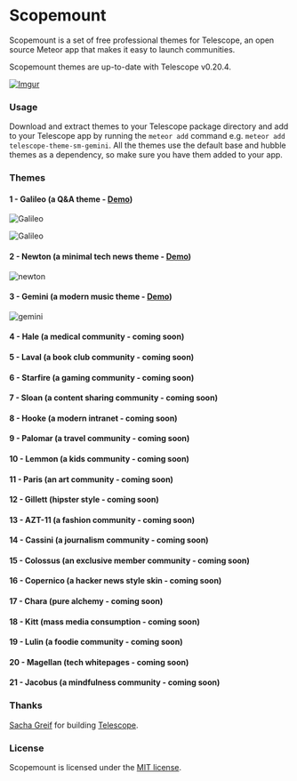 Scopemount
=========

Scopemount is a set of free professional themes for Telescope, an open source Meteor app that makes it easy to launch communities.

Scopemount themes are up-to-date with Telescope v0.20.4.

[![Imgur](http://i.imgur.com/8yYLXiY.jpg)](http://scopemount.startrack.io)

### Usage

Download and extract themes to your Telescope package directory and add to your Telescope app by running the `meteor add` command e.g. `meteor add telescope-theme-sm-gemini`. All the themes use the default base and hubble themes as a dependency, so make sure you have them added to your app.

### Themes

#### 1 -  Galileo (a Q&A theme - [Demo](http://sm-galileo.meteor.com/))

![Galileo](http://i.imgur.com/s0X9RXg.png)

![Galileo](http://i.imgur.com/neEMhux.png)

#### 2 -  Newton (a minimal tech news theme - [Demo](http://sm-newton.meteor.com/))

![newton](http://i.imgur.com/MTAnmx2.png)

#### 3 - Gemini (a modern music theme - [Demo](http://sm-gemini.meteor.com/))

![gemini](http://i.imgur.com/9G6XYEi.jpg)

#### 4 -  Hale (a medical community - coming soon)

#### 5 -  Laval (a book club community - coming soon)

#### 6 -  Starfire (a gaming community - coming soon)

#### 7 -  Sloan (a content sharing community - coming soon)

#### 8 -  Hooke (a modern intranet - coming soon)

#### 9 -  Palomar (a travel community - coming soon)

#### 10 -  Lemmon (a kids community - coming soon)

#### 11 -  Paris (an art community - coming soon)

#### 12 -  Gillett (hipster style - coming soon)

#### 13 -  AZT-11 (a fashion community - coming soon)

#### 14 -  Cassini (a journalism community - coming soon)

#### 15 -  Colossus (an exclusive member community - coming soon)

#### 16 -  Copernico (a hacker news style skin - coming soon)

#### 17 -  Chara (pure alchemy - coming soon)

#### 18 -  Kitt (mass media consumption - coming soon)

#### 19 -  Lulin (a foodie community - coming soon)

#### 20 -  Magellan (tech whitepages - coming soon)

#### 21 -  Jacobus (a mindfulness community - coming soon)

### Thanks

[Sacha Greif](https://github.com/SachaG) for building [Telescope](https://github.com/TelescopeJS/Telescope).

### License

Scopemount is licensed under the [MIT license](http://opensource.org/licenses/MIT).
